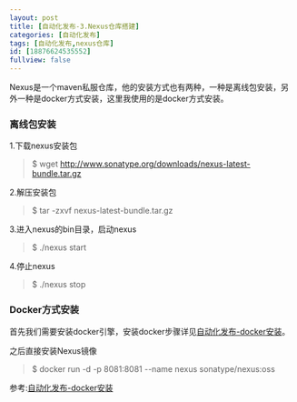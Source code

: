 ```yaml
---
layout: post
title: [自动化发布-3.Nexus仓库搭建]
categories: [自动化发布]
tags: [自动化发布,nexus仓库]
id: [18876624535552]
fullview: false
---
```

Nexus是一个maven私服仓库，他的安装方式也有两种，一种是离线包安装，另外一种是docker方式安装，这里我使用的是docker方式安装。

### 离线包安装

1.下载nexus安装包
> $ wget http://www.sonatype.org/downloads/nexus-latest-bundle.tar.gz

2.解压安装包

> $ tar -zxvf nexus-latest-bundle.tar.gz

3.进入nexus的bin目录，启动nexus

> $ ./nexus start

4.停止nexus

> $ ./nexus stop

### Docker方式安装

首先我们需要安装docker引擎，安装docker步骤详见[自动化发布-docker安装](/170212/auto-deploy-8.Docker-install)。

之后直接安装Nexus镜像
> $ docker run -d -p 8081:8081 --name nexus sonatype/nexus:oss

参考:[自动化发布-docker安装](/170212/auto-deploy-8.Docker-install)

